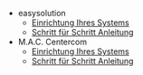 - easysolution
  - [Einrichtung Ihres Systems](/easysolution/ersteinrichtung.md)
  - [Schritt für Schritt Anleitung](/easysolution/schritt-fuer-schritt-anleitung.md)
- M.A.C. Centercom
  - [Einrichtung Ihres Systems](/mac-centercom/ersteinrichtung.md)
  - [Schritt für Schritt Anleitung](/mac-centercom/schritt-fuer-schritt-anleitung.md)
